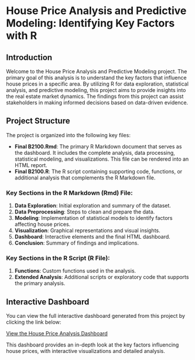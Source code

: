 # House Price Analysis and Predictive Modeling: Identifying Key Factors with R
## Introduction

Welcome to the House Price Analysis and Predictive Modeling project. The primary goal of this analysis is to understand the key factors that influence house prices in a specific area. By utilizing R for data exploration, statistical analysis, and predictive modeling, this project aims to provide insights into the real estate market dynamics. The findings from this project can assist stakeholders in making informed decisions based on data-driven evidence.
## Project Structure

The project is organized into the following key files:

- **Final B2100.Rmd**: The primary R Markdown document that serves as the dashboard. It includes the complete analysis, data processing, statistical modeling, and visualizations. This file can be rendered into an HTML report.
- **Final B2100.R**: The R script containing supporting code, functions, or additional analysis that complements the R Markdown file.

### Key Sections in the R Markdown (Rmd) File:
1. **Data Exploration**: Initial exploration and summary of the dataset.
2. **Data Preprocessing**: Steps to clean and prepare the data.
3. **Modeling**: Implementation of statistical models to identify factors affecting house prices.
4. **Visualization**: Graphical representations and visual insights.
5. **Dashboard**: Interactive elements and the final HTML dashboard.
6. **Conclusion**: Summary of findings and implications.

### Key Sections in the R Script (R File):
1. **Functions**: Custom functions used in the analysis.
2. **Extended Analysis**: Additional scripts or exploratory code that supports the primary analysis.

## Interactive Dashboard

You can view the full interactive dashboard generated from this project by clicking the link below:

[View the House Price Analysis Dashboard](https://github.com/Niv561/R-Project-Niv-Yosef/raw/main/Final%20Project%20B2100.html)

This dashboard provides an in-depth look at the key factors influencing house prices, with interactive visualizations and detailed analysis.
